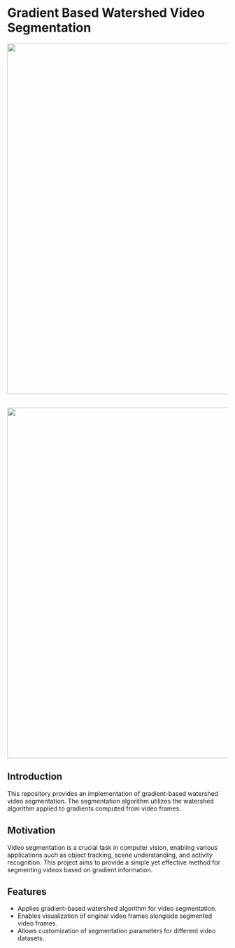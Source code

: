 # Gradient Based Watershed Video Segmentation

<div align="center">
<p>
<img src="segmented_video.gif" width="800"/> 
</p>
<br>
<div>
<img src="blob.gif" width="800"/> 
<br>
</div>
</div>

## Introduction

This repository provides an implementation of gradient-based watershed video segmentation. The segmentation algorithm utilizes the watershed algorithm applied to gradients computed from video frames.

## Motivation

Video segmentation is a crucial task in computer vision, enabling various applications such as object tracking, scene understanding, and activity recognition. This project aims to provide a simple yet effective method for segmenting videos based on gradient information.

## Features

- Applies gradient-based watershed algorithm for video segmentation.
- Enables visualization of original video frames alongside segmented video frames.
- Allows customization of segmentation parameters for different video datasets.
